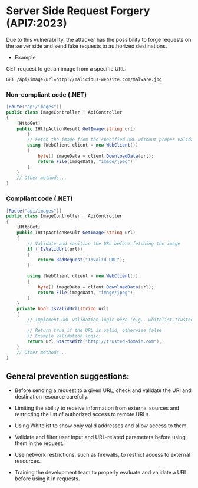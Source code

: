 # Server Side Request Forgery (API7:2023)
Due to this vulnerability, the attacker has the possibility to forge requests on the server side and send fake requests to authorized destinations.

* Example

GET request to get an image from a specific URL:
```html
GET /api/image?url=http://malicious-website.com/malware.jpg
```

### Non-compliant code (.NET)
```c#
[Route("api/images")]
public class ImageController : ApiController
{
    [HttpGet]
    public IHttpActionResult GetImage(string url)
        {
        // Fetch the image from the specified URL without proper validation
        using (WebClient client = new WebClient())
        {
            byte[] imageData = client.DownloadData(url);
            return File(imageData, "image/jpeg");
        }
    }
    // Other methods...
}
```


### Compliant code (.NET)
```c#
[Route("api/images")]
public class ImageController : ApiController
{
    [HttpGet]
    public IHttpActionResult GetImage(string url)
    {
        // Validate and sanitize the URL before fetching the image
        if (!IsValidUrl(url))
        {
            return BadRequest("Invalid URL");
        }

        using (WebClient client = new WebClient())
        {
            byte[] imageData = client.DownloadData(url);
            return File(imageData, "image/jpeg");
        }
    }
    private bool IsValidUrl(string url)
    {
        // Implement URL validation logic here (e.g., whitelist trusted domains)

        // Return true if the URL is valid, otherwise false
        // Example validation logic:
        return url.StartsWith("http://trusted-domain.com");
    }
    // Other methods...
}
```


## General prevention suggestions:

* Before sending a request to a given URL, check and validate the URI and destination resource carefully.

* Limiting the ability to receive information from external sources and restricting the list of authorized access to remote URLs.

* Using Whitelist to show only valid addresses and allow access to them.

* Validate and filter user input and URL-related parameters before using them in the request.

* Use network restrictions, such as firewalls, to restrict access to external resources.

* Training the development team to properly evaluate and validate a URI before using it in requests.



























































































